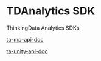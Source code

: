 # TDAnalytics SDK

ThinkingData Analytics SDKs

[ta-mp-api-doc](./ta-mp-api-doc/index.html)

[ta-unity-api-doc](./ta-unity-api-doc/index.html)